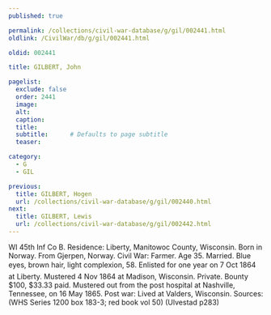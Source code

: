 ```yaml
---
published: true

permalink: /collections/civil-war-database/g/gil/002441.html
oldlink: /CivilWar/db/g/gil/002441.html

oldid: 002441

title: GILBERT, John

pagelist:
  exclude: false
  order: 2441
  image: 
  alt:
  caption:
  title:
  subtitle:      # Defaults to page subtitle
  teaser:

category: 
  - G 
  - GIL

previous:
  title: GILBERT, Hogen
  url: /collections/civil-war-database/g/gil/002440.html  
next:
  title: GILBERT, Lewis
  url: /collections/civil-war-database/g/gil/002442.html   
---
```

WI 45th Inf Co B. Residence: Liberty, Manitowoc County, Wisconsin. Born in Norway. From Gjerpen, Norway. Civil War: Farmer. Age 35. Married. Blue eyes, brown hair, light complexion, 5&#146;8&#148;. Enlisted for one year on 7 Oct 1864 at Liberty. Mustered 4 Nov 1864 at Madison, Wisconsin. Private. Bounty $100, $33.33 paid. Mustered out from the post hospital at Nashville, Tennessee, on 16 May 1865. Post war: Lived at Valders, Wisconsin. Sources: (WHS Series 1200 box 183-3; red book vol 50) (Ulvestad p283)